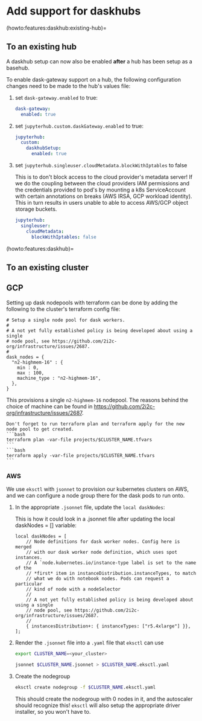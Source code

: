 # Add support for daskhubs

(howto:features:daskhub:existing-hub)=
## To an existing hub

A daskhub setup can now also be enabled **after** a hub has been setup as a basehub.

To enable dask-gateway support on a hub, the following configuration changes need to be made to the hub's values file:

1. set `dask-gateway.enabled` to true:

    ```yaml
    dask-gateway:
      enabled: true
    ```

1. set `jupyterhub.custom.daskGateway.enabled` to true:

    ```yaml
    jupyterhub:
      custom:
        daskhubSetup:
          enabled: true
    ```

1. set `jupyterhub.singleuser.cloudMetadata.blockWithIptables` to false

    This is to don't block access to the cloud provider's metadata server!
    If we do the coupling between the cloud providers IAM permissions and
    the credentials provided to pod's by mounting a k8s ServiceAccount
    with certain annotations on breaks (AWS IRSA, GCP workload identity).
    This in turn results in users unable to able to access AWS/GCP object
    storage buckets.

    ```yaml
    jupyterhub:
      singleuser:
        cloudMetadata:
          blockWithIptables: false
    ```

(howto:features:daskhub)=
## To an existing cluster

## GCP

Setting up dask nodepools with terraform can be done by adding the following to the cluster's terraform config file:

```
# Setup a single node pool for dask workers.
#
# A not yet fully established policy is being developed about using a single
# node pool, see https://github.com/2i2c-org/infrastructure/issues/2687.
#
dask_nodes = {
  "n2-highmem-16" : {
    min : 0,
    max : 100,
    machine_type : "n2-highmem-16",
  },
}
```

This provisions a single `n2-highmem-16` nodepool. The reasons behind the choice of machine can be found in https://github.com/2i2c-org/infrastructure/issues/2687.

````{tip}
Don't forget to run terraform plan and terraform apply for the new node pool to get created.
```bash
terraform plan -var-file projects/$CLUSTER_NAME.tfvars
```
```bash
terraform apply -var-file projects/$CLUSTER_NAME.tfvars
```
````

### AWS

We use `eksctl` with `jsonnet` to provision our kubernetes clusters on
AWS, and we can configure a node group there for the dask pods to run onto.

1. In the appropriate `.jsonnet` file, update the `local daskNodes`:

    This is how it could look in a .jsonnet file after updating the local daskNodes = [] variable:

    ```
    local daskNodes = [
        // Node definitions for dask worker nodes. Config here is merged
        // with our dask worker node definition, which uses spot instances.
        // A `node.kubernetes.io/instance-type label is set to the name of the
        // *first* item in instanceDistribution.instanceTypes, to match
        // what we do with notebook nodes. Pods can request a particular
        // kind of node with a nodeSelector
        //
        // A not yet fully established policy is being developed about using a single
        // node pool, see https://github.com/2i2c-org/infrastructure/issues/2687.
        //
        { instancesDistribution+: { instanceTypes: ["r5.4xlarge"] }},
    ];
    ```

2. Render the `.jsonnet` file into a `.yaml` file that `eksctl` can use

   ```bash
   export CLUSTER_NAME=<your_cluster>
   ```

   ```bash
   jsonnet $CLUSTER_NAME.jsonnet > $CLUSTER_NAME.eksctl.yaml
   ```

3. Create the nodegroup

   ```bash
   eksctl create nodegroup -f $CLUSTER_NAME.eksctl.yaml
   ```

   This should create the nodegroup with 0 nodes in it, and the
   autoscaler should recognize this! `eksctl` will also setup the
   appropriate driver installer, so you won't have to.
